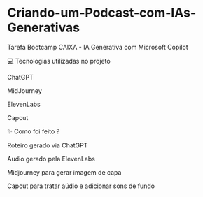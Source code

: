 # Criando-um-Podcast-com-IAs-Generativas
Tarefa Bootcamp CAIXA - IA Generativa com Microsoft Copilot

💻 Tecnologias utilizadas no projeto

ChatGPT

MidJourney

ElevenLabs

Capcut


✨ Como foi feito ?

Roteiro gerado via ChatGPT

Audio gerado pela ElevenLabs

Midjourney para gerar imagem de capa

Capcut para tratar aúdio e adicionar sons de fundo
